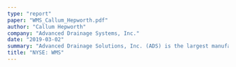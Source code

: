 ```yaml
---
type: "report"
paper: "WMS_Callum_Hepworth.pdf"
author: "Callum Hepworth"
company: "Advanced Drainage Systems, Inc."
date: "2019-03-02"
summary: "Advanced Drainage Solutions, Inc. (ADS) is the largest manufacturer of thermoplastic corrugated pipe in the world, providing its services to all 50 U.S. states and approximately 80 countries worldwide. The only centralized producer and distributor of complete water management solutions in the United States, ADS is renowned for its innovation, product breadth and quality, and sustainability initiatives.  "
title: "NYSE: WMS"
---
```

